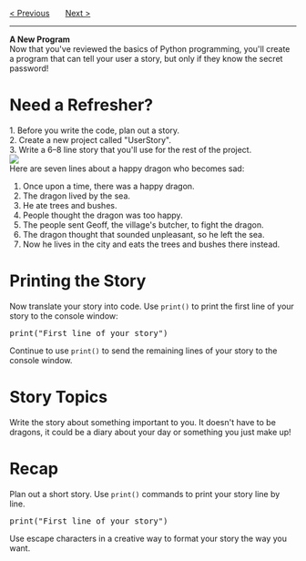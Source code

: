 <a href="/v3/Python-Intro/Random.md">&lt; Previous</a>
&nbsp;&nbsp;&nbsp;&nbsp;&nbsp;
<a href="/v3/Optional-Challenges/Password-Strength.md">Next &gt;</a>
<hr>
<b>A New Program</b>
<br>
Now that you've reviewed the basics of Python programming, you'll create a program that can tell your user a story, but only if they know the secret password!
<h1>Need a Refresher?</h1>
1. Before you write the code, plan out a story.
<br>
2. Create a new project called "UserStory".
<br>
3. Write a 6–8 line story that you'll use for the rest of the project.
<br>
<img src="https://i.imgur.com/WmCfulM.jpg">
<br>
Here are seven lines about a happy dragon who becomes sad:
<ol>
  <li>Once upon a time, there was a happy dragon.</li>
  <li>The dragon lived by the sea.</li>
  <li>He ate trees and bushes.</li>
  <li>People thought the dragon was too happy.</li>
  <li>The people sent Geoff, the village's butcher, to fight the dragon.</li>
  <li>The dragon thought that sounded unpleasant, so he left the sea.</li>
  <li>Now he lives in the city and eats the trees and bushes there instead.</li>
</ol>
<h1>Printing the Story</h1>
Now translate your story into code.
Use <code>print()</code> to print the first line of your story to the console window:
<pre>print("First line of your story")</pre>
Continue to use <code>print()</code> to send the remaining lines of your story to the console window.
<h1>Story Topics</h1>
Write the story about something important to you. It doesn't have to be dragons, it could be a diary about your day or something you just make up!
<h1>Recap</h1>
Plan out a short story. Use <code>print()</code> commands to print your story line by line.
<pre>print("First line of your story")</pre>
Use escape characters in a creative way to format your story the way you want.
